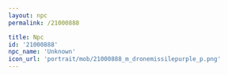```yaml
---
layout: npc
permalink: /21000888

title: Npc
id: '21000888'
npc_name: 'Unknown'
icon_url: 'portrait/mob/21000888_m_dronemissilepurple_p.png'
---
```

